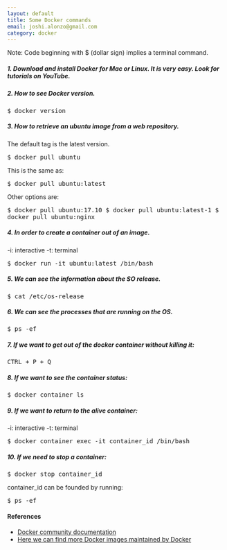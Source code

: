 ```yaml
---
layout: default
title: Some Docker commands
email: joshi.alonzo@gmail.com
category: docker
---
```


<div class="alert alert-warning" role="alert">
  Note: Code beginning with $ (dollar sign) implies a terminal command.
</div>

##### 1. Download and install Docker for Mac or Linux. It is very easy. Look for tutorials on YouTube.

##### 2. How to see Docker version.

<kbd>
  $ docker version
</kbd>

##### 3. How to retrieve an ubuntu image from a web repository.

The default tag is the latest version.

<kbd>
  $ docker pull ubuntu
</kbd>

This is the same as:

<kbd>
  $ docker pull ubuntu:latest
</kbd>

Other options are:

<kbd>
  $ docker pull ubuntu:17.10
</kbd>

<kbd>
  $ docker pull ubuntu:latest-1
</kbd>

<kbd>
  $ docker pull ubuntu:nginx
</kbd>

##### 4. In order to create a container out of an image.

-i: interactive
-t: terminal

<kbd>
  $ docker run -it ubuntu:latest /bin/bash
</kbd>

##### 5. We can see the information about the SO release.

<kbd>
  $ cat /etc/os-release
</kbd>

##### 6. We can see the processes that are running on the OS.

<kbd>
  $ ps -ef
</kbd>

##### 7. If we want to get out of the docker container without killing it:

<kbd>
  CTRL + P + Q
</kbd>

##### 8. If we want to see the container status:

<kbd>
  $ docker container ls
</kbd>

##### 9. If we want to return to the alive container:

-i: interactive
-t: terminal

<kbd>
  $ docker container exec -it container_id /bin/bash
</kbd>

##### 10. If we need to stop a container:

<kbd>
  $ docker stop container_id
</kbd>

container_id can be founded by running:

<kbd>
  $ ps -ef
</kbd>


#### References
* [Docker community documentation](https://www.docker.com/docker-community)
* [Here we can find more Docker images maintained by Docker](https://hub.docker.com/explore/)
